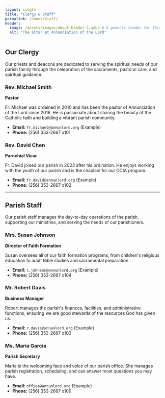 ```yaml
---
layout: single
title: "Clergy & Staff"
permalink: /about/staff/
header:
  image: /assets/images/about-header-2.webp # A generic header for this section
  alt: "The altar at Annunciation of the Lord"
---
```


## Our Clergy

Our priests and deacons are dedicated to serving the spiritual needs of our parish family through the celebration of the sacraments, pastoral care, and spiritual guidance.

### Rev. Michael Smith
**Pastor**

Fr. Michael was ordained in 2010 and has been the pastor of Annunciation of the Lord since 2019. He is passionate about sharing the beauty of the Catholic faith and building a vibrant parish community.
* **Email:** `fr.michael@annunlord.org` (Example)
* **Phone:** (256) 353-2667 x101

### Rev. David Chen
**Parochial Vicar**

Fr. David joined our parish in 2023 after his ordination. He enjoys working with the youth of our parish and is the chaplain for our OCIA program.
* **Email:** `fr.david@annunlord.org` (Example)
* **Phone:** (256) 353-2667 x102

---

## Parish Staff

Our parish staff manages the day-to-day operations of the parish, supporting our ministries, and serving the needs of our parishioners.

### Mrs. Susan Johnson
**Director of Faith Formation**

Susan oversees all of our faith formation programs, from children's religious education to adult Bible studies and sacramental preparation.
* **Email:** `s.johnson@annunlord.org` (Example)
* **Phone:** (256) 353-2667 x104

### Mr. Robert Davis
**Business Manager**

Robert manages the parish's finances, facilities, and administrative functions, ensuring we are good stewards of the resources God has given us.
* **Email:** `r.davis@annunlord.org` (Example)
* **Phone:** (256) 353-2667 x103

### Ms. Maria Garcia
**Parish Secretary**

Maria is the welcoming face and voice of our parish office. She manages parish registration, scheduling, and can answer most questions you may have.
* **Email:** `office@annunlord.org` (Example)
* **Phone:** (256) 353-2667 x100